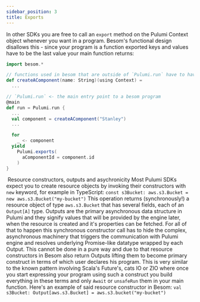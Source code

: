 ```yaml
---
sidebar_position: 3
title: Exports
---
```


In other SDKs you are free to call an `export` method on the Pulumi Context object whenever you want in a program. Besom's functional design disallows this - since your program is a function exported keys and values have to be the last value your main function returns:
```scala
import besom.*

// functions used in besom that are outside of `Pulumi.run` have to have `(using Context)` parameter clause
def createAComponent(name: String)(using Context) =
  ...

// `Pulumi.run` <- the main entry point to a besom program
@main
def run = Pulumi.run {
  ...
  val component = createAComponent("Stanley")
  ...

  for
    _ <- component
  yield
    Pulumi.exports(
      aComponentId = component.id
    )
}
```
​
Resource constructors, outputs and asychronicity
Most Pulumi SDKs expect you to create resource objects by invoking their constructors with `new` keyword, for example in TypeScript: 
`const s3Bucket: aws.s3.Bucket = new aws.s3.Bucket("my-bucket")`
This operation returns (synchronously!) a resource object of type `aws.s3.Bucket` that has several fields, each of an `Output[A]` type. Outputs are the primary asynchronous data structure in Pulumi and they signify values that will be provided by the engine later, when the resource is created and it's properties can be fetched. For all of that to happen this synchronous constructor call has to hide the complex, asynchronous machinery that triggers the communication with Pulumi engine and resolves underlying Promise-like datatype wrapped by each Output. This cannot be done in a pure way and due to that resource constructors in Besom also return Outputs lifting them to become primary construct in terms of which user declares his program. This is very similar to the known pattern involving Scala's Future's, cats IO or ZIO where once you start expressing your program using such a construct you build everything in these terms and only `Await` or `unsafeRun` them in your main function. Here's an example of said resource constructor in Besom:
`val s3Bucket: Output[aws.s3.Bucket] = aws.s3.bucket("my-bucket")`
